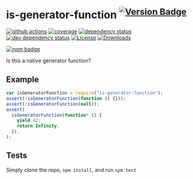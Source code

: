 # is-generator-function <sup>[![Version Badge][2]][1]</sup>

[![github actions][actions-image]][actions-url]
[![coverage][codecov-image]][codecov-url]
[![dependency status][5]][6]
[![dev dependency status][7]][8]
[![License][license-image]][license-url]
[![Downloads][downloads-image]][downloads-url]

[![npm badge][11]][1]

Is this a native generator function?

## Example

```js
var isGeneratorFunction = require("is-generator-function");
assert(!isGeneratorFunction(function () {}));
assert(!isGeneratorFunction(null));
assert(
  isGeneratorFunction(function* () {
    yield 42;
    return Infinity;
  }),
);
```

## Tests

Simply clone the repo, `npm install`, and run `npm test`

[1]: https://npmjs.org/package/is-generator-function
[2]: https://versionbadg.es/inspect-js/is-generator-function.svg
[5]: https://david-dm.org/inspect-js/is-generator-function.svg
[6]: https://david-dm.org/inspect-js/is-generator-function
[7]: https://david-dm.org/inspect-js/is-generator-function/dev-status.svg
[8]: https://david-dm.org/inspect-js/is-generator-function#info=devDependencies
[11]: https://nodei.co/npm/is-generator-function.png?downloads=true&stars=true
[license-image]: https://img.shields.io/npm/l/is-generator-function.svg
[license-url]: LICENSE
[downloads-image]: https://img.shields.io/npm/dm/is-generator-function.svg
[downloads-url]: https://npm-stat.com/charts.html?package=is-generator-function
[codecov-image]: https://codecov.io/gh/inspect-js/is-generator-function/branch/main/graphs/badge.svg
[codecov-url]: https://app.codecov.io/gh/inspect-js/is-generator-function/
[actions-image]: https://img.shields.io/endpoint?url=https://github-actions-badge-u3jn4tfpocch.runkit.sh/inspect-js/is-generator-function
[actions-url]: https://github.com/inspect-js/is-generator-function/actions
